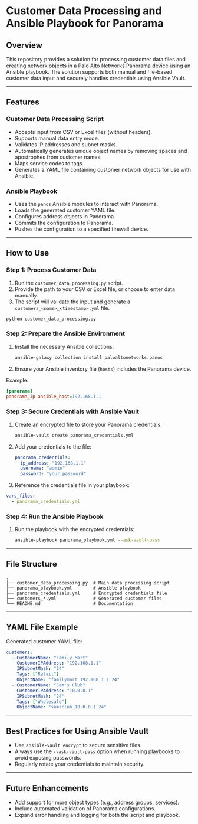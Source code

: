 # Customer Data Processing and Ansible Playbook for Panorama

## **Overview**
This repository provides a solution for processing customer data files and creating network objects in a Palo Alto Networks Panorama device using an Ansible playbook. The solution supports both manual and file-based customer data input and securely handles credentials using Ansible Vault.

---

## **Features**

### **Customer Data Processing Script**
- Accepts input from CSV or Excel files (without headers).
- Supports manual data entry mode.
- Validates IP addresses and subnet masks.
- Automatically generates unique object names by removing spaces and apostrophes from customer names.
- Maps service codes to tags.
- Generates a YAML file containing customer network objects for use with Ansible.

### **Ansible Playbook**
- Uses the `panos` Ansible modules to interact with Panorama.
- Loads the generated customer YAML file.
- Configures address objects in Panorama.
- Commits the configuration to Panorama.
- Pushes the configuration to a specified firewall device.

---

## **How to Use**

### **Step 1: Process Customer Data**
1. Run the `customer_data_processing.py` script.
2. Provide the path to your CSV or Excel file, or choose to enter data manually.
3. The script will validate the input and generate a `customers_<name>_<timestamp>.yml` file.

```bash
python customer_data_processing.py
```

### **Step 2: Prepare the Ansible Environment**
1. Install the necessary Ansible collections:
   ```bash
   ansible-galaxy collection install paloaltonetworks.panos
   ```
2. Ensure your Ansible inventory file (`hosts`) includes the Panorama device.

Example:
```ini
[panorama]
panorama_ip ansible_host=192.168.1.1
```

### **Step 3: Secure Credentials with Ansible Vault**
1. Create an encrypted file to store your Panorama credentials:
   ```bash
   ansible-vault create panorama_credentials.yml
   ```
2. Add your credentials to the file:
   ```yaml
   panorama_credentials:
     ip_address: "192.168.1.1"
     username: "admin"
     password: "your_password"
   ```
3. Reference the credentials file in your playbook:

```yaml
vars_files:
  - panorama_credentials.yml
```

### **Step 4: Run the Ansible Playbook**
1. Run the playbook with the encrypted credentials:
   ```bash
   ansible-playbook panorama_playbook.yml --ask-vault-pass
   ```

---

## **File Structure**
```
.
├── customer_data_processing.py  # Main data processing script
├── panorama_playbook.yml        # Ansible playbook
├── panorama_credentials.yml     # Encrypted credentials file
├── customers_*.yml              # Generated customer files
└── README.md                    # Documentation
```

---

## **YAML File Example**
Generated customer YAML file:
```yaml
customers:
  - CustomerName: "Family Mart"
    CustomerIPAddress: "192.168.1.1"
    IPSubnetMask: "24"
    Tags: ["Retail"]
    ObjectName: "familymart_192.168.1.1_24"
  - CustomerName: "Sam's Club"
    CustomerIPAddress: "10.0.0.1"
    IPSubnetMask: "24"
    Tags: ["Wholesale"]
    ObjectName: "samsclub_10.0.0.1_24"
```

---

## **Best Practices for Using Ansible Vault**
- Use `ansible-vault encrypt` to secure sensitive files.
- Always use the `--ask-vault-pass` option when running playbooks to avoid exposing passwords.
- Regularly rotate your credentials to maintain security.

---

## **Future Enhancements**
- Add support for more object types (e.g., address groups, services).
- Include automated validation of Panorama configurations.
- Expand error handling and logging for both the script and playbook.

